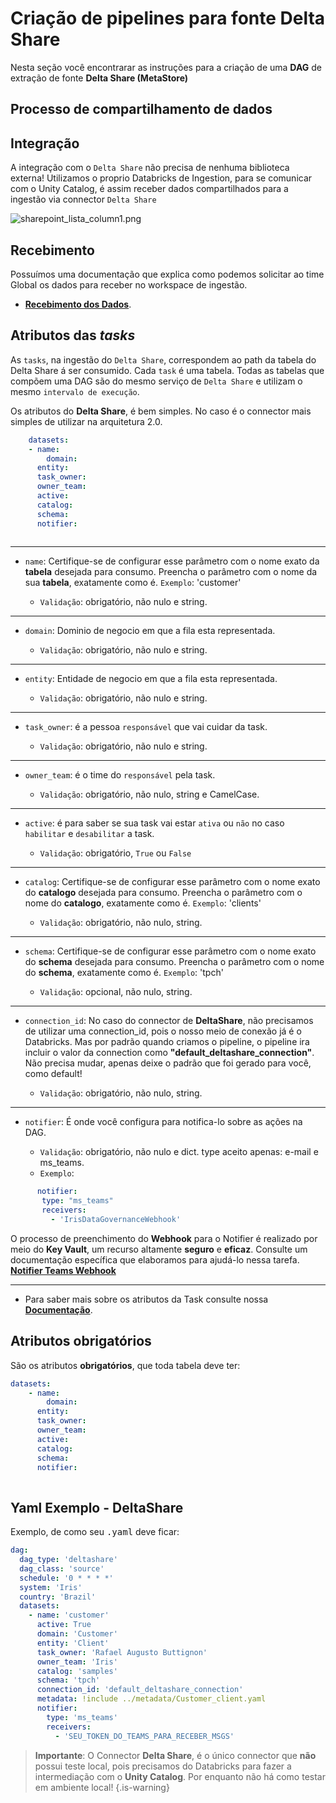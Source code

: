 # Criação de pipelines para fonte Delta Share

Nesta seção você encontrarar as instruções para a criação de uma **DAG** de extração de fonte **Delta Share (MetaStore)**

## Processo de compartilhamento de dados

## Integração
A integração com o ``Delta Share`` não precisa de nenhuma biblioteca externa! Utilizamos o proprio Databricks de Ingestion, para se comunicar com o Unity Catalog, é assim receber dados compartilhados para a ingestão via connector ``Delta Share`` 

![sharepoint_lista_column1.png](https://imgur.com/ehWhFOc.png)

## Recebimento

Possuímos uma documentação que explica como podemos solicitar ao time Global os dados para receber no workspace de ingestão.

- [**Recebimento dos Dados**](https://iris.ambev.com.br/pt-br/data-serving/how-to/unity).

## Atributos das *tasks*
	
As ``tasks``, na ingestão do ``Delta Share``, correspondem ao path da tabela do Delta Share á ser consumido. Cada ``task`` é uma tabela. Todas as tabelas que compõem uma DAG são do mesmo serviço de ``Delta Share`` e utilizam o mesmo ``intervalo de execução``.

Os atributos do **Delta Share**, é bem simples. No caso é o connector mais simples de utilizar na arquitetura 2.0.

~~~yaml
	datasets:
    - name: 
    	domain: 
      entity:
      task_owner:
      owner_team: 
      active: 
      catalog:
      schema:
      notifier:
      
~~~
---
- ``name``: Certifique-se de configurar esse parâmetro com o nome exato da **tabela** desejada para consumo. Preencha o parâmetro com o nome da sua **tabela**, exatamente como é. ``Exemplo``: 'customer'

  - ``Validação``: obrigatório, não nulo e string. 
  
---
- ``domain``: Dominio de negocio em que a fila esta representada.

  - ``Validação``: obrigatório, não nulo e string. 
---
- ``entity``: Entidade de negocio em que a fila esta representada.

  - ``Validação``: obrigatório, não nulo e string. 
---
- ``task_owner``: é a pessoa ``responsável`` que vai cuidar da task.

  - ``Validação``: obrigatório, não nulo e string.
---
- ``owner_team``: é o time do ``responsável`` pela task. 

  - ``Validação``: obrigatório, não nulo, string e CamelCase.
---

- ``active``: é para saber se sua task vai estar ``ativa`` ou ``não`` no caso ``habilitar`` e ``desabilitar`` a task.

  - ``Validação``: obrigatório, ``True`` ou ``False``
---
- ``catalog``: Certifique-se de configurar esse parâmetro com o nome exato do **catalogo** desejada para consumo. Preencha o parâmetro com o nome do **catalogo**, exatamente como é. ``Exemplo``: 'clients' 

	- ``Validação``: obrigatório, não nulo, string.
---
- ``schema``: Certifique-se de configurar esse parâmetro com o nome exato do **schema** desejada para consumo. Preencha o parâmetro com o nome do **schema**, exatamente como é. ``Exemplo``: 'tpch'

	- ``Validação``: opcional, não nulo, string.
---
- ``connection_id``: No caso do connector de **DeltaShare**, não precisamos de utilizar uma connection_id, pois o nosso meio de conexão já é o Databricks. Mas por padrão quando criamos o pipeline, o pipeline ira incluir o valor da connection como **"default_deltashare_connection"**. Não precisa mudar, apenas deixe o padrão que foi gerado para você, como default!

	- ``Validação``: obrigatório, não nulo, string.
  
---
- ``notifier``: É onde você configura para notifica-lo sobre as ações na DAG.

  - ``Validação``: obrigatório, não nulo e dict. type aceito apenas: e-mail e ms_teams.
  - ``Exemplo``:   
 ~~~yaml
       notifier:
        type: "ms_teams"
        receivers:
          - 'IrisDataGovernanceWebhook'
~~~

O processo de preenchimento do **Webhook** para o Notifier é realizado por meio do **Key Vault**, um recurso altamente **seguro** e **eficaz**. Consulte um documentação específica que elaboramos para ajudá-lo nessa tarefa. [**Notifier Teams Webhook**](/iris-ingestion/2-0-architecture/notifier-webhook)

---

- Para saber mais sobre os atributos da Task consulte nossa [**Documentação**](/iris-ingestion/getting-started/creating-dag/task-parameters).

## Atributos obrigatórios
São os atributos **obrigatórios**, que toda tabela deve ter:
~~~yaml
datasets:
    - name: 
    	domain: 
      entity:
      task_owner:
      owner_team: 
      active: 
      catalog:
      schema:
      notifier:
      
~~~
 
 ## Yaml Exemplo - DeltaShare

Exemplo, de como seu <kbd>.yaml</kbd> deve ficar:

~~~yaml
dag:
  dag_type: 'deltashare'
  dag_class: 'source'
  schedule: '0 * * * *'
  system: 'Iris'
  country: 'Brazil'
  datasets:
    - name: 'customer'
      active: True
      domain: 'Customer'
      entity: 'Client'
      task_owner: 'Rafael Augusto Buttignon'
      owner_team: 'Iris'
      catalog: 'samples'
      schema: 'tpch'
      connection_id: 'default_deltashare_connection'
      metadata: !include ../metadata/Customer_client.yaml
      notifier:
        type: 'ms_teams'
        receivers:
          - 'SEU_TOKEN_DO_TEAMS_PARA_RECEBER_MSGS'
~~~

> **Importante**: O Connector **Delta Share**, é o único connector que **não** possui teste local, pois precisamos do Databricks para fazer a intermediação com o **Unity Catalog**. Por enquanto não há como testar em ambiente local!
{.is-warning}
